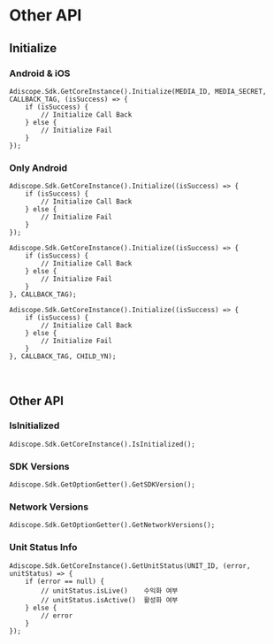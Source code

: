 # Other API
## Initialize
### Android & iOS
```
Adiscope.Sdk.GetCoreInstance().Initialize(MEDIA_ID, MEDIA_SECRET, CALLBACK_TAG, (isSuccess) => {
    if (isSuccess) {
        // Initialize Call Back
    } else {
        // Initialize Fail
    }
});
```

### Only Android
```
Adiscope.Sdk.GetCoreInstance().Initialize((isSuccess) => {
    if (isSuccess) {
        // Initialize Call Back
    } else {
        // Initialize Fail
    }
});
```
```
Adiscope.Sdk.GetCoreInstance().Initialize((isSuccess) => {
    if (isSuccess) {
        // Initialize Call Back
    } else {
        // Initialize Fail
    }
}, CALLBACK_TAG);
```
```
Adiscope.Sdk.GetCoreInstance().Initialize((isSuccess) => {
    if (isSuccess) {
        // Initialize Call Back
    } else {
        // Initialize Fail
    }
}, CALLBACK_TAG, CHILD_YN);
```

<br/>

## Other API
### IsInitialized
```
Adiscope.Sdk.GetCoreInstance().IsInitialized();
```

### SDK Versions
```
Adiscope.Sdk.GetOptionGetter().GetSDKVersion();
```

### Network Versions
```
Adiscope.Sdk.GetOptionGetter().GetNetworkVersions();
```

### Unit Status Info
```
Adiscope.Sdk.GetCoreInstance().GetUnitStatus(UNIT_ID, (error, unitStatus) => {
    if (error == null) {
        // unitStatus.isLive()    수익화 여부
        // unitStatus.isActive()  활성화 여부
    } else {
        // error
    }
});
```
